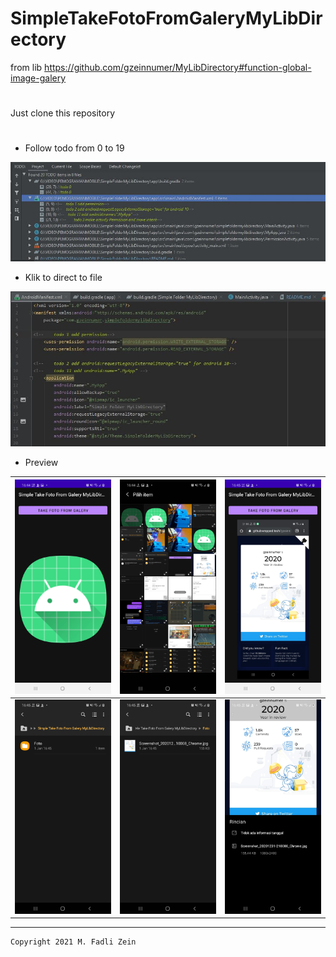 # SimpleTakeFotoFromGaleryMyLibDirectory
 from lib https://github.com/gzeinnumer/MyLibDirectory#function-global-image-galery

#
Just clone this repository
#
- Follow todo from 0 to 19

<p align="center">
  <img src="https://github.com/gzeinnumer/SimpleFolderMyLibDirectory/blob/master/preview/example1.jpg"/>
</p>

- Klik to direct to file

<p align="center">
  <img src="https://github.com/gzeinnumer/SimpleFolderMyLibDirectory/blob/master/preview/example2.jpg"/>
</p>

- Preview

|<img src="https://github.com/gzeinnumer/SimpleTakeFotoFromGaleryMyLibDirectory/blob/master/preview/example3.jpg"/>|<img src="https://github.com/gzeinnumer/SimpleTakeFotoFromGaleryMyLibDirectory/blob/master/preview/example4.jpg"/>|<img src="https://github.com/gzeinnumer/SimpleTakeFotoFromGaleryMyLibDirectory/blob/master/preview/example5.jpg"/>|
|--|--|--|
|<img src="https://github.com/gzeinnumer/SimpleTakeFotoFromGaleryMyLibDirectory/blob/master/preview/example6.jpg"/>|<img src="https://github.com/gzeinnumer/SimpleTakeFotoFromGaleryMyLibDirectory/blob/master/preview/example7.jpg"/>|<img src="https://github.com/gzeinnumer/SimpleTakeFotoFromGaleryMyLibDirectory/blob/master/preview/example8.jpg"/>|
---

```
Copyright 2021 M. Fadli Zein
```